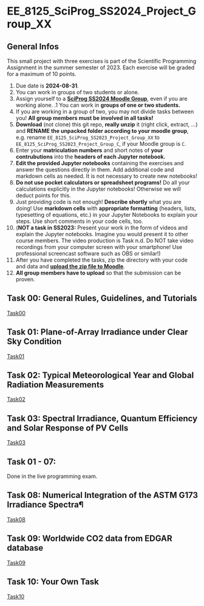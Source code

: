 # EE_8125_SciProg_SS2024_Project_Group_XX

## General Infos

This small project with three exercises is part of the Scientific Programming Assignment in the summer semester of 2023. Each exercise will be graded for a maximum of 10 points.

1. Due date is **2024-08-31**.
1. You can work in groups of two students or alone.
1. Assign yourself to a [**SciProg SS2024 Moodle Group**](https://moodle.hochschule-rhein-waal.de/course/view.php?id=18195), even if you are working alone. 
.1 You can work in **groups of one or two students.**
1. If you are working in a group of two, you may not divide tasks between you! **All group members must be involved in all tasks!** 
1. **Download** (not clone) this git repo, **really unzip** it (right click, extract, ...) and **RENAME the unpacked folder according to your moodle group**, e.g. rename `EE_8125_SciProg_SS2023_Project_Group_XX` to `EE_8125_SciProg_SS2023_Project_Group_C`, if your Moodle group is `C`. 
1. Enter your **matriculation numbers** and short notes of **your contrubutions** into the **headers of each Jupyter notebook.**
1. **Edit the provided Jupyter notebooks** containing the exercises and answer the questions directly in them. Add additional code and markdown cells as needed. It is not necessary to create new notebooks!
1. **Do not use pocket calculators or spreadsheet programs!** Do all your calculations explicitly in the Jupyter notebooks! Otherwise we will deduct points for this. 
1. Just providing code is not enough! **Describe shortly** what you are doing! Use **markdown cells** with **appropriate formatting** (headers, lists, typesetting of equations, etc.) in your Jupyter Notebooks to explain your steps. Use short comments in your code cells, too.
1. (**NOT a task in SS2023:** Present your work in the form of videos and explain the Jupyter notebooks. Imagine you would present it to other course members. The video production is Task n.d. Do NOT take video recordings from your computer screen with your smartphone! Use professional screencast software such as OBS or similar!)
1. After you have completed the tasks, zip the directory with your code and data and [**upload the zip file to Moodle**](https://moodle.hochschule-rhein-waal.de/mod/assign/view.php?id=475145).
1. **All group members have to upload** so that the submission can be proven.

## Task 00: General Rules, Guidelines, and Tutorials

[Task00](Task00/README.md)

## Task 01: Plane-of-Array Irradiance under Clear Sky Condition

[Task01](Task01/README.md)

## Task 02: Typical Meteorological Year and Global Radiation Measurements

[Task02](Task02/README.md)

## Task 03: Spectral Irradiance, Quantum Efficiency and Solar Response of PV Cells
 
[Task03](Task03/README.md)


## Task 01 - 07: 

Done in the live programming exam.

## Task 08: Numerical Integration of the ASTM G173 Irradiance Spectra¶

[Task08](Task08_ASTM_G173_spectra/README.md)

## Task 09: Worldwide  CO2 data from EDGAR database

[Task09](Task09_EDGAR_C02_database/README.md)

## Task 10: Your Own Task

[Task10](Task10_your_own_exercise/README.md)
